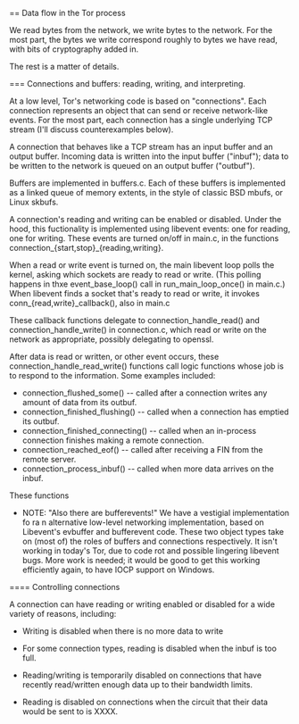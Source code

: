 
== Data flow in the Tor process

We read bytes from the network, we write bytes to the network.  For the
most part, the bytes we write correspond roughly to bytes we have read,
with bits of cryptography added in.

The rest is a matter of details.

=== Connections and buffers: reading, writing, and interpreting.

At a low level, Tor's networking code is based on "connections".  Each
connection represents an object that can send or receive network-like
events.  For the most part, each connection has a single underlying TCP
stream (I'll discuss counterexamples below).

A connection that behaves like a TCP stream has an input buffer and an
output buffer.  Incoming data is
written into the input buffer ("inbuf"); data to be written to the
network is queued on an output buffer ("outbuf").

Buffers are implemented in buffers.c.  Each of these buffers is
implemented as a linked queue of memory extents, in the style of classic
BSD mbufs, or Linux skbufs.

A connection's reading and writing can be enabled or disabled.  Under
the hood, this fuctionality is implemented using libevent events: one
for reading, one for writing.  These events are turned on/off in
main.c, in the functions connection_{start,stop}_{reading,writing}.

When a read or write event is turned on, the main libevent loop polls
the kernel, asking which sockets are ready to read or write.  (This
polling happens in thxe event_base_loop() call in run_main_loop_once()
in main.c.)  When libevent finds a socket that's ready to read or write,
it invokes conn_{read,write}_callback(), also in main.c

These callback functions delegate to connection_handle_read() and
connection_handle_write() in connection.c, which read or write on the
network as appropriate, possibly delegating to openssl.

After data is read or written, or other event occurs, these
connection_handle_read_write() functions call logic functions whose job is
to respond to the information.  Some examples included:

   * connection_flushed_some() -- called after a connection writes any
     amount of data from its outbuf.
   * connection_finished_flushing() -- called when a connection has
     emptied its outbuf.
   * connection_finished_connecting() -- called when an in-process connection
     finishes making a remote connection.
   * connection_reached_eof() -- called after receiving a FIN from the
     remote server.
   * connection_process_inbuf() -- called when more data arrives on
     the inbuf.

These functions


   * NOTE: "Also there are bufferevents!"  We have a vestigial
     implementation fo ra n alternative low-level networking
     implementation, based on Libevent's evbuffer and bufferevent
     code.  These two object types take on (most of) the roles of
     buffers and connections respectively. It isn't working in today's
     Tor, due to code rot and possible lingering libevent bugs.  More
     work is needed; it would be good to get this working efficiently
     again, to have IOCP support on Windows.


==== Controlling connections


A connection can have reading or writing enabled or disabled for a
wide variety of reasons, including:
   * Writing is disabled when there is no more data to write

   * For some connection types, reading is disabled when the inbuf is
     too full.

   * Reading/writing is temporarily disabled on connections that have
     recently read/written enough data up to their bandwidth limits.

   * Reading is disabled on connections when the circuit that their
     data would be sent to is XXXX.

